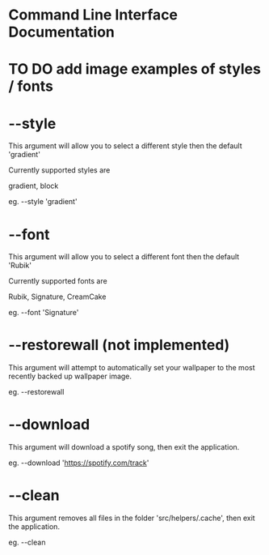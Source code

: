 # Command Line Interface Documentation

# TO DO add image examples of styles / fonts 

# --style 

This argument will allow you to select a different style then the default 'gradient'

Currently supported styles are

gradient, block

eg. --style 'gradient'


# --font

This argument will allow you to select a different font then the default 'Rubik'

Currently supported fonts are 

Rubik, Signature, CreamCake

eg. --font 'Signature'

# --restorewall (not implemented)

This argument will attempt to automatically set your wallpaper to the most recently backed up wallpaper image.

eg. --restorewall


# --download 

This argument will download a spotify song, then exit the application.

eg. --download 'https://spotify.com/track'


# --clean

This argument removes all files in the folder 'src/helpers/.cache', then exit the application.

eg. --clean


